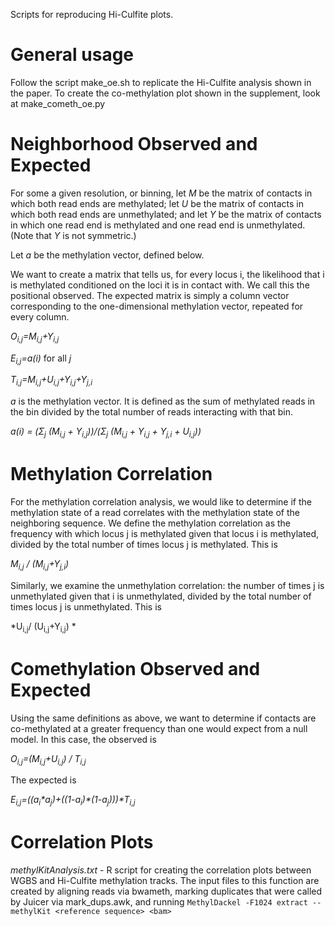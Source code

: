 Scripts for reproducing Hi-Culfite plots.

# General usage #
Follow the script make_oe.sh to replicate the Hi-Culfite analysis shown in 
the paper. To create the co-methylation plot shown in the supplement, look 
at make_cometh_oe.py

# Neighborhood Observed and Expected #
For some a given resolution, or binning, let *M* be the matrix of contacts 
in which both read ends are methylated; let *U* be the matrix of contacts in
which both read ends are unmethylated; and let *Y* be the matrix of contacts in
which one read end is methylated and one read end is unmethylated. (Note that
*Y* is not symmetric.)

Let *a* be the methylation vector, defined below.

We want to create a matrix that tells us, for every locus i, the likelihood
that i is methylated conditioned on the loci it is in contact with. We call
this the positional observed. The expected matrix is simply a column vector
corresponding to the one-dimensional methylation vector, repeated for every column.

*O<sub>i,j</sub>=M<sub>i,j</sub>+Y<sub>i,j</sub>*

*E<sub>i,j</sub>=a(i)* for all *j*

*T<sub>i,j</sub>=M<sub>i,j</sub>+U<sub>i,j</sub>+Y<sub>i,j</sub>+Y<sub>j,i<sub>*

*a* is the methylation vector. It is defined as the sum of methylated reads in 
the bin divided by the total number of reads interacting with that bin.

*a(i) = (&Sigma;<sub>j</sub> (M<sub>i,j</sub> + Y<sub>i,j</sub>))/(&Sigma;<sub>j</sub> (M<sub>i,j</sub> + Y<sub>i,j</sub> + Y<sub>j,i</sub> + U<sub>i,j</sub>))*


# Methylation Correlation #
For the methylation correlation analysis, we would like to determine if the methylation state of a read correlates with the methylation state of the neighboring sequence. We define the methylation correlation as the frequency with which locus j is methylated given that locus i is methylated, divided by the total number of times locus j is methylated. This is 

*M<sub>i,j</sub> / (M<sub>i,j</sub>+Y<sub>j,i</sub>)*

Similarly, we examine the unmethylation correlation: the number of times j is unmethylated given that i is unmethylated, divided by the total number of times locus j is unmethylated. This is

*U<sub>i,j</sub>/ (U<sub>i,j</sub>+Y<sub>i,j</sub>) *


# Comethylation Observed and Expected #
Using the same definitions as above, we want to determine if contacts are 
co-methylated at a greater frequency than one would expect from a null model.
In this case, the observed is

*O<sub>i,j</sub>=(M<sub>i,j</sub>+U<sub>i,j</sub>) / T<sub>i,j</sub>*

The expected is

*E<sub>i,j</sub>=((a<sub>i</sub>&ast;a<sub>j</sub>)+((1-a<sub>i</sub>)&ast;(1-a<sub>j</sub>)))&ast;T<sub>i,j</sub>*

# Correlation Plots #
*methylKitAnalysis.txt* - R script for creating the correlation plots 
between WGBS and Hi-Culfite methylation tracks. The input files to this 
function are created by aligning reads via bwameth, marking duplicates that
were called by Juicer via mark_dups.awk, and running 
`MethylDackel -F1024 extract --methylKit <reference sequence> <bam>`


